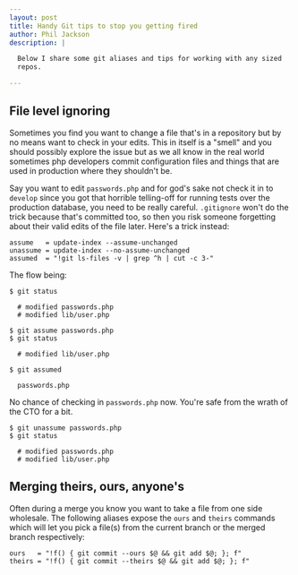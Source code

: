 ```yaml
---
layout: post
title: Handy Git tips to stop you getting fired
author: Phil Jackson
description: |

  Below I share some git aliases and tips for working with any sized
  repos.

---
```


## File level ignoring

Sometimes you find you want to change a file that's in a repository
but by no means want to check in your edits. This in itself is a
"smell" and you should possibly explore the issue but as we all know
in the real world sometimes php developers commit configuration files
and things that are used in production where they shouldn't be.

Say you want to edit `passwords.php` and for god's sake not check it
in to `develop` since you got that horrible telling-off for running
tests over the production database, you need to be really
careful. `.gitignore` won't do the trick because that's committed too,
so then you risk someone forgetting about their valid edits of the
file later. Here's a trick instead:

    assume   = update-index --assume-unchanged
    unassume = update-index --no-assume-unchanged
    assumed  = "!git ls-files -v | grep ^h | cut -c 3-"

The flow being:

    $ git status

      # modified passwords.php
      # modified lib/user.php

    $ git assume passwords.php
    $ git status

      # modified lib/user.php

    $ git assumed

      passwords.php

No chance of checking in `passwords.php` now. You're safe from the
wrath of the CTO for a bit.

    $ git unassume passwords.php
    $ git status

      # modified passwords.php
      # modified lib/user.php

## Merging theirs, ours, anyone's

Often during a merge you know you want to take a file from one side
wholesale. The following aliases expose the `ours` and `theirs`
commands which will let you pick a file(s) from the current branch or
the merged branch respectively:

    ours   = "!f() { git commit --ours $@ && git add $@; }; f"
    theirs = "!f() { git commit --theirs $@ && git add $@; }; f"
